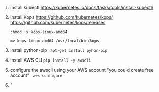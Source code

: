 
1. install kubectl 
https://kubernetes.io/docs/tasks/tools/install-kubectl/

2. install Kops
https://github.com/kubernetes/kops/
https://github.com/kubernetes/kops/releases

   ```chmod +x kops-linux-amd64```

   ```mv kops-linux-amd64 /usr/local/bin/kops```

3. install python-pip
``` apt-get install pyhon-pip```

4. install AWS CLI
```pip install -y awscli``` 

5. configure the awscli using your AWS account "you could create free account"
``` aws configure```

6. "
